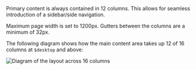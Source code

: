 Primary content is always contained in 12 columns. This allows for seamless introduction of a sidebar/side navigation.

Maximum page width is set to 1200px. Gutters between the columns are a minimum of 32px.

The following diagram shows how the main content area takes up 12 of 16 columns at `$desktop` and above:

![Diagram of the layout across 16 columns](/assets/img_grid_layout.png)
